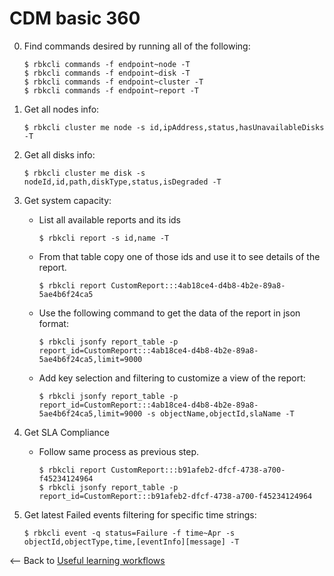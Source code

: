 # CDM basic 360

0. Find commands desired by running all of the following: 
	```
	$ rbkcli commands -f endpoint~node -T
	$ rbkcli commands -f endpoint~disk -T
	$ rbkcli commands -f endpoint~cluster -T
	$ rbkcli commands -f endpoint~report -T
	```

1. Get all nodes info:
	```
	$ rbkcli cluster me node -s id,ipAddress,status,hasUnavailableDisks -T
	```

2. Get all disks info:
	```
	$ rbkcli cluster me disk -s nodeId,id,path,diskType,status,isDegraded -T
	```

3. Get system capacity:
    - List all available reports and its ids
        ```
        $ rbkcli report -s id,name -T
        ```
    - From that table copy one of those ids and use it to see details of the report.
        ``` 
        $ rbkcli report CustomReport:::4ab18ce4-d4b8-4b2e-89a8-5ae4b6f24ca5
        ```
    - Use the following command to get the data of the report in json format:
        ```
        $ rbkcli jsonfy report_table -p report_id=CustomReport:::4ab18ce4-d4b8-4b2e-89a8-5ae4b6f24ca5,limit=9000
        ```
    - Add key selection and filtering to customize a view of the report:
        ```
        $ rbkcli jsonfy report_table -p report_id=CustomReport:::4ab18ce4-d4b8-4b2e-89a8-5ae4b6f24ca5,limit=9000 -s objectName,objectId,slaName -T
        ```

4. Get SLA Compliance
    - Follow same process as previous step.
        ```
        $ rbkcli report CustomReport:::b91afeb2-dfcf-4738-a700-f45234124964
        $ rbkcli jsonfy report_table -p report_id=CustomReport:::b91afeb2-dfcf-4738-a700-f45234124964
        ```

5. Get latest Failed events filtering for specific time strings:
	```
	$ rbkcli event -q status=Failure -f time~Apr -s objectId,objectType,time,[eventInfo][message] -T

	```


<-- Back to [Useful learning workflows](labs/labs.md)
